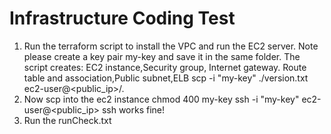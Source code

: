 Infrastructure Coding Test
==========================

1. Run the terraform script to install the VPC and run the EC2 server. Note please create a key pair my-key and save it in the same folder.
   The script creates: EC2 instance,Security group, Internet gateway. Route table and association,Public subnet,ELB
   scp -i "my-key" ./version.txt ec2-user@<public_ip>/.
2. Now scp into the ec2 instance 
   chmod 400 my-key
   ssh -i "my-key" ec2-user@<public_ip>
   ssh works fine!
3. Run the runCheck.txt
   